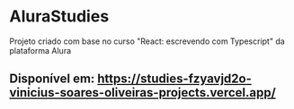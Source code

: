 # AluraStudies
Projeto criado com base no curso "React: escrevendo com Typescript" da plataforma Alura
## Disponível em: https://studies-fzyavjd2o-vinicius-soares-oliveiras-projects.vercel.app/
